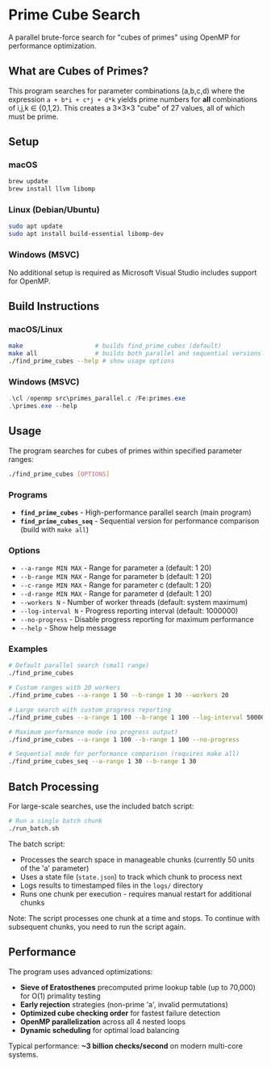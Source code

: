 # Prime Cube Search

A parallel brute-force search for "cubes of primes" using OpenMP for performance optimization.

## What are Cubes of Primes?

This program searches for parameter combinations (a,b,c,d) where the expression `a + b*i + c*j + d*k` yields prime numbers for **all** combinations of i,j,k ∈ {0,1,2}. This creates a 3×3×3 "cube" of 27 values, all of which must be prime.

## Setup

### macOS

```bash
brew update
brew install llvm libomp
```

### Linux (Debian/Ubuntu)

```bash
sudo apt update
sudo apt install build-essential libomp-dev
```

### Windows (MSVC)

No additional setup is required as Microsoft Visual Studio includes support for OpenMP.

## Build Instructions

### macOS/Linux

```bash
make                    # builds find_prime_cubes (default)
make all                # builds both parallel and sequential versions
./find_prime_cubes --help # show usage options
```

### Windows (MSVC)

```powershell
.\cl /openmp src\primes_parallel.c /Fe:primes.exe
.\primes.exe --help
```

## Usage

The program searches for cubes of primes within specified parameter ranges:

```bash
./find_prime_cubes [OPTIONS]
```

### Programs

- **`find_prime_cubes`** - High-performance parallel search (main program)
- **`find_prime_cubes_seq`** - Sequential version for performance comparison (build with `make all`)

### Options

- `--a-range MIN MAX` - Range for parameter a (default: 1 20)
- `--b-range MIN MAX` - Range for parameter b (default: 1 20)  
- `--c-range MIN MAX` - Range for parameter c (default: 1 20)
- `--d-range MIN MAX` - Range for parameter d (default: 1 20)
- `--workers N` - Number of worker threads (default: system maximum)
- `--log-interval N` - Progress reporting interval (default: 1000000)
- `--no-progress` - Disable progress reporting for maximum performance
- `--help` - Show help message

### Examples

```bash
# Default parallel search (small range)
./find_prime_cubes

# Custom ranges with 20 workers
./find_prime_cubes --a-range 1 50 --b-range 1 30 --workers 20

# Large search with custom progress reporting
./find_prime_cubes --a-range 1 100 --b-range 1 100 --log-interval 500000

# Maximum performance mode (no progress output)
./find_prime_cubes --a-range 1 100 --b-range 1 100 --no-progress

# Sequential mode for performance comparison (requires make all)
./find_prime_cubes_seq --a-range 1 30 --b-range 1 30
```

## Batch Processing

For large-scale searches, use the included batch script:

```bash
# Run a single batch chunk
./run_batch.sh
```

The batch script:
- Processes the search space in manageable chunks (currently 50 units of the 'a' parameter)
- Uses a state file (`state.json`) to track which chunk to process next
- Logs results to timestamped files in the `logs/` directory
- Runs one chunk per execution - requires manual restart for additional chunks

Note: The script processes one chunk at a time and stops. To continue with subsequent chunks, you need to run the script again.

## Performance

The program uses advanced optimizations:
- **Sieve of Eratosthenes** precomputed prime lookup table (up to 70,000) for O(1) primality testing
- **Early rejection** strategies (non-prime 'a', invalid permutations)
- **Optimized cube checking order** for fastest failure detection
- **OpenMP parallelization** across all 4 nested loops
- **Dynamic scheduling** for optimal load balancing

Typical performance: **~3 billion checks/second** on modern multi-core systems.
